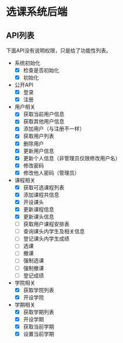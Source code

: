 # 选课系统后端

## API列表

下面API没有说明权限，只是给了功能性列表。

- 系统初始化
  - [x] 检查是否初始化
  - [x] 初始化
- 公开API
  - [x] 登录
  - [x] 注册
- 用户相关
  - [x] 获取当前用户信息
  - [x] 获取其他用户信息
  - [x] 添加用户（与注册不一样）
  - [x] 获取用户列表
  - [x] 删除用户
  - [x] 更新用户信息
  - [x] 更新个人信息（非管理员仅限修改用户名）
  - [x] 修改密码
  - [x] 修改他人密码（管理员）
- 课程相关
  - [x] 获取可选课程列表
  - [x] 添加课程共信息
  - [x] 开设课头
  - [x] 更新课程信息
  - [x] 更新课头信息
  - [ ] 获取用户课程安排表
  - [ ] 查询课头内学生及相关信息
  - [ ] 登记课头内学生成绩
  - [ ] 选课
  - [ ] 撤课
  - [ ] 强制选课
  - [ ] 强制撤课
  - [ ] 登记成绩
- 学院相关
  - [x] 获取学院列表
  - [x] 开设学院
- 学期相关
  - [x] 获取学期列表
  - [x] 开设学期
  - [x] 获取当前学期
  - [x] 设置当前学期